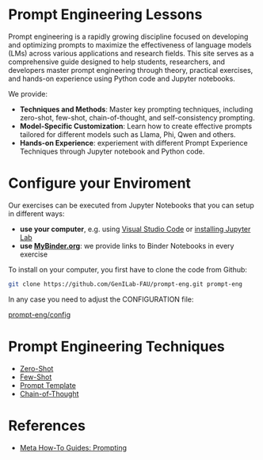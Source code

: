 

# Prompt Engineering Lessons

Prompt engineering is a rapidly growing discipline focused on developing and optimizing prompts to maximize the effectiveness of language models (LMs) across various applications and research fields. This site serves as a comprehensive guide designed to help students, researchers, and developers master prompt engineering through theory, practical exercises, and hands-on experience using Python code and Jupyter notebooks.

We provide:

* **Techniques and Methods**: Master key prompting techniques, including zero-shot, few-shot, chain-of-thought, and self-consistency prompting.
* **Model-Specific Customization**: Learn how to create effective prompts tailored for different models such as Llama, Phi, Qwen and others.
* **Hands-on Experience**: experiement with different Prompt Experience Techniques through Jupyter notebook and Python code.

# Configure your Enviroment

Our exercises can be executed from Jupyter Notebooks that you can setup in different ways:
* **use your computer**, e.g. using [Visual Studio Code](https://code.visualstudio.com/docs/datascience/jupyter-notebooks) or [installing Jupyter Lab](https://jupyterlab.readthedocs.io/en/stable/getting_started/installation.html)
* **use [MyBinder.org](http://mybinder.org)**: we provide links to Binder Notebooks in every exercise

To install on your computer, you first have to clone the code from Github:

```bash
git clone https://github.com/GenILab-FAU/prompt-eng.git prompt-eng
```

In any case you need to adjust the CONFIGURATION file:

[prompt-eng/config](./prompt-eng/config)


# Prompt Engineering Techniques

* [Zero-Shot](prompt-eng/zero_shot.ipynb)
* [Few-Shot](prompt-eng/few_shot.ipynb)
* [Prompt Template](prompt-eng/prompt_template.ipynb)
* [Chain-of-Thought](prompt-eng/chain_of_thought.ipynb)

# References

* [Meta How-To Guides: Prompting](https://www.llama.com/docs/how-to-guides/prompting/)
